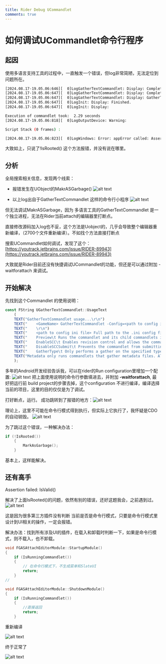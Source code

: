 ```yaml
---
title: Rider Debug UCommandlet
comments: true
---
```


# 如何调试UCommandlet命令行程序
 

## 起因

使用多语言支持工具的过程中，一直触发一个错误，但log非常简陋，无法定位到问题所在。

```sh
[2024.08.17-19.05.06:646][  0]LogGatherTextCommandlet: Display: Completed GatherTextStep3: GenerateTextLocalizationReportCommandlet in 0.00 seconds
[2024.08.17-19.05.06:647][  0]LogGatherTextCommandlet: Display: Completed all steps in 2.29 seconds
[2024.08.17-19.05.06:647][  0]LogGatherTextCommandlet: Display: GatherText completed with exit code 0
[2024.08.17-19.05.06:647][  0]LogInit: Display: Finished.
[2024.08.17-19.05.06:647][  0]LogInit: Display: 

Execution of commandlet took:  2.29 seconds
[2024.08.17-19.05.06:818][  0]LogOutputDevice: Warning: 

Script Stack (0 frames) :

[2024.08.17-19.05.06:823][  0]LogWindows: Error: appError called: Assertion failed: !IsRooted() [File:X:\UnrealEngine\Engine\Source\Runtime\CoreUObject\Public\UObject\UObjectBaseUtility.h] [Line: 178] 
```

大致如上，只说了!IsRooted() 这个方法报错，并没有说在哪里。

## 分析

全局搜索相关信息，发现两个线索：

- 报错发生在UObject的MakrASGarbage() 
  ![alt text](../assets/images/Debug_image-1.png)

- 以上log出自于GatherTextCommandlet 这样的命令行小程序
  ![alt text](../assets/images/Debug_image-3.png)

但无法调试MakrASGarbage，因为 多语言工具的GatherTextCommandlet 是一个独立进程，无法在Rider当前attach的编辑器里打断点。


直接修改源码加入log也不妥，这个方法是Uobject的，几乎会导致整个编辑器重新编译，（2700个文件重新编译）。不如找个方法直接打断点

搜索UCommandlet如何调试，发现了这个：[https://youtrack.jetbrains.com/issue/RIDER-89943](https://youtrack.jetbrains.com/issue/RIDER-89943)

大致就是Rider目前还没有快捷调试UCommandlet的功能，但还是可以通过附加 -waitforattach 来调试。

## 开始解决

先找到这个Commandlet 的使用说明：
```js
const FString UGatherTextCommandlet::UsageText
	(
	TEXT("GatherTextCommandlet usage...\r\n")
	TEXT("    <GameName> GatherTextCommandlet -Config=<path to config ini file> [-Preview -EnableSCC -DisableSCCSubmit -GatherType=<All | Source | Asset | Metadata>]\r\n")
	TEXT("    \r\n")
	TEXT("    <path to config ini file> Full path to the .ini config file that defines what gather steps the commandlet will run.\r\n")
	TEXT("    Preview\t Runs the commandlet and its child commandlets in preview. Some commandlets will not be executed in preview mode. Use this to dump all generated warnings without writing any files. Using this switch implies -DisableSCCSubmit\r\n")
	TEXT("    EnableSCC\t Enables revision control and allows the commandlet to check out files for editing.\r\n")
	TEXT("    DisableSCCSubmit\t Prevents the commandlet from submitting checked out files in revision control that have been edited.\r\n")
	TEXT("    GatherType\t Only performs a gather on the specified type of file (currently only works in preview mode). Source only runs commandlets that gather source files. Asset only runs commandlets that gather asset files. All runs commandlets that gather both source and asset files. Leaving this param out implies a gather type of All.")
	TEXT("Metadata only runs commandlets that gather metadata files. All runs commandlets that gather both source and asset files. Leaving this param out implies a gather type of All.\r\n")
	);
```  

多年的Android开发经验告诉我，可以在rider的Run configuration里增加一个配置:
![alt text](../assets/images/Debug_image-2.png)
把上面使用说明的命令行参数填进去，并附加 **-waitforattach**, 最好把运行前 build project的步骤去掉，这个configuration 不进行编译，编译选择当前的项目，这里的目的仅仅是为了调试。

打好断点，运行。
成功跳转到了报错的地方：![alt text](../assets/images/Debug_image.png)

理论上，这里不可能在命令行模式得到执行，但实际上它执行了，我怀疑是CDO的自动销毁。
![alt text](../assets/images/Debug_image-4.png)  

为了跳过这个错误，一种解决办法：

```cpp
if (!IsRooted())
    {
        MarkAsGarbage();
    }
```    

基本上，这样能解决。

## 还有高手

Assertion failed: IsValid()

解决了上面IsRooted()的问题，依然有别的错误，还好这题我会，之前遇到过。 
![alt text](../assets/images/Debug_image-5.png)

这是因为很多第三方插件没有判断 当前是否是命令行模式，只要是命令行模式里设计到UI相关的操作，一定会报错。

解决办法：找到所有涉及UI的插件，在载入和卸载时判断一下，如果是命令行模式，则不载入，也不卸载。

```cpp
void FGASAttachEditorModule::StartupModule()
{
	if (IsRunningCommandlet())
	{
		// 在命令行模式下，不生成菜单和SlateUI
		return;
	}
//

void FGASAttachEditorModule::ShutdownModule()
{
	if (IsRunningCommandlet())
	{
        //直接返回
		return;
	}

```

重新编译

![alt text](../assets/images/Debug_image-6.png)

终于正常了

![alt text](../assets/images/Debug_image-7.png)